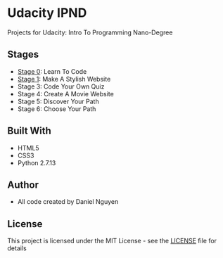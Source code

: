 # Udacity IPND
Projects for Udacity: Intro To Programming Nano-Degree

## Stages
<!-- Add links to each stage -->
* [Stage 0](https://github.com/ziggysauce/udacity_IPND/tree/master/Stage%200): Learn To Code 
* [Stage 1](https://github.com/ziggysauce/udacity_IPND/blob/master/Stage%201/README.md): Make A Stylish Website
* Stage 3: Code Your Own Quiz
* Stage 4: Create A Movie Website
* Stage 5: Discover Your Path
* Stage 6: Choose Your Path
 
## Built With
* HTML5
* CSS3
* Python 2.7.13
 
## Author
* All code created by Daniel Nguyen
 
## License
This project is licensed under the MIT License - see the [LICENSE](https://github.com/ziggysauce/udacity_IPND/blob/master/LICENSE) file for details

